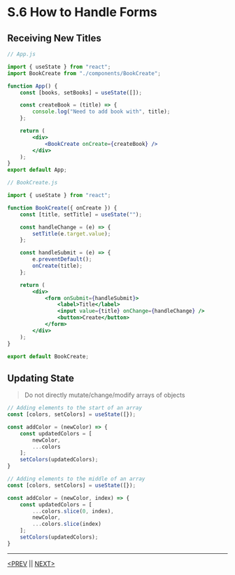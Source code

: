 # S.6 How to Handle Forms

## Receiving New Titles

```jsx
// App.js

import { useState } from "react";
import BookCreate from "./components/BookCreate";

function App() {
	const [books, setBooks] = useState([]);

	const createBook = (title) => {
		console.log("Need to add book with", title);
	};

	return (
		<div>
			<BookCreate onCreate={createBook} />
		</div>
	);
}
export default App;
```

```jsx
// BookCreate.js

import { useState } from "react";

function BookCreate({ onCreate }) {
	const [title, setTitle] = useState("");

	const handleChange = (e) => {
		setTitle(e.target.value);
	};

	const handleSubmit = (e) => {
		e.preventDefault();
		onCreate(title);
	};

	return (
		<div>
			<form onSubmit={handleSubmit}>
				<label>Title</label>
				<input value={title} onChange={handleChange} />
				<button>Create</button>
			</form>
		</div>
	);
}

export default BookCreate;
```

## Updating State

> Do not directly mutate/change/modify arrays of objects

```jsx
// Adding elements to the start of an array
const [colors, setColors] = useState([});

const addColor = (newColor) => {
	const updatedColors = [
		newColor,
		...colors
	];
	setColors(updatedColors);
}
```

```jsx
// Adding elements to the middle of an array
const [colors, setColors] = useState([});

const addColor = (newColor, index) => {
	const updatedColors = [
		...colors.slice(0, index),
		newColor,
		...colors.slice(index)
	];
	setColors(updatedColors);
}
```

---

[<PREV](./230127.md) || [NEXT>](./230129.md)
